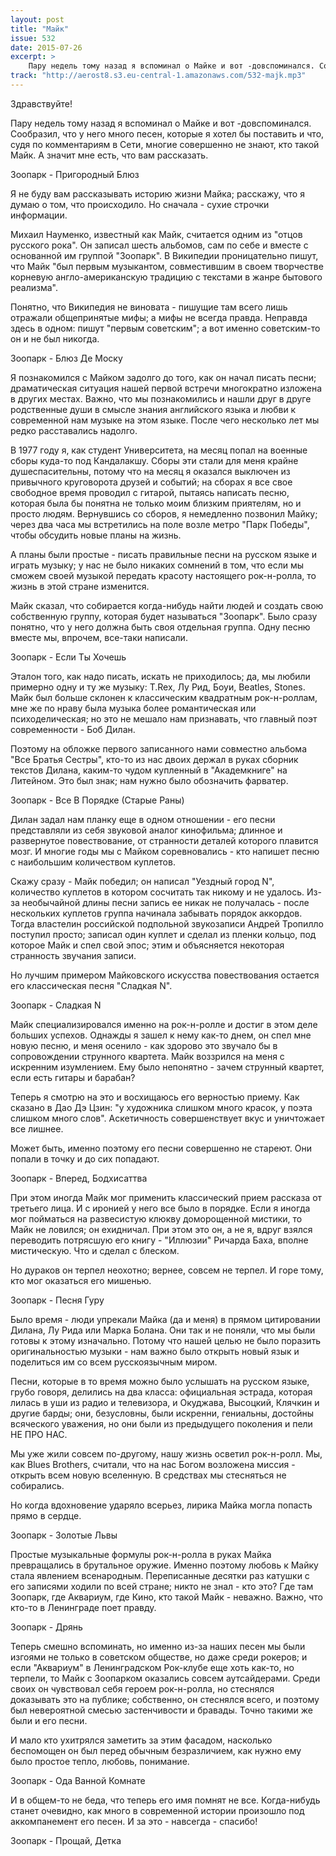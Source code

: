 ```yaml
---
layout: post
title: "Майк"
issue: 532
date: 2015-07-26
excerpt: >
    Пару недель тому назад я вспоминал о Майке и вот -довспоминался. Сообразил, что у него много песен, которые я хотел бы поставить и что, судя по комментариям в Сети, многие совершенно не знают, кто такой Майк. А значит мне есть, что вам рассказать.
track: "http://aerost8.s3.eu-central-1.amazonaws.com/532-majk.mp3"
---
```


Здравствуйте!

Пару недель тому назад я вспоминал о Майке и вот -довспоминался. Сообразил, что у него много песен, которые я хотел бы поставить и что, судя по комментариям в Сети, многие совершенно не знают, кто такой Майк. А значит мне есть, что вам рассказать.

Зоопарк - Пригородный Блюз

Я не буду вам рассказывать историю жизни Майка; расскажу, что я думаю о том, что происходило. Но сначала - сухие строчки информации.

Михаил Науменко, известный как Майк, считается одним из "отцов русского рока". Он записал шесть альбомов, сам по себе и вместе с основанной им группой "Зоопарк". В Википедии проницательно пишут, что Майк "был первым музыкантом, совместившим в своем творчестве корневую англо-американскую традицию с текстами в жанре бытового реализма".

Понятно, что Википедия не виновата - пишущие там всего лишь отражали общепринятые мифы; а мифы не всегда правда. Неправда здесь в одном: пишут "первым советским"; а вот именно советским-то он и не был никогда.

Зоопарк - Блюз Де Моску

Я познакомился с Майком задолго до того, как он начал писать песни; драматическая ситуация нашей первой встречи многократно изложена в других местах. Важно, что мы познакомились и нашли друг в друге родственные души в смысле знания английского языка и любви к современной нам музыке на этом языке. После чего несколько лет мы редко расставались надолго.

В 1977 году я, как студент Университета, на месяц попал на военные сборы куда-то под Кандалакшу. Сборы эти стали для меня крайне душеспасительны, потому что на месяц я оказался выключен из привычного круговорота друзей и событий; на сборах я все свое свободное время проводил с гитарой, пытаясь написать песню, которая была бы понятна не только моим близким приятелям, но и просто людям. Вернувшись со сборов, я немедленно позвонил Майку; через два часа мы встретились на поле возле метро "Парк Победы", чтобы обсудить новые планы на жизнь.

А планы были простые - писать правильные песни на русском языке и играть музыку; у нас не было никаких сомнений в том, что если мы сможем своей музыкой передать красоту настоящего рок-н-ролла, то жизнь в этой стране изменится.

Майк сказал, что собирается когда-нибудь найти людей и создать свою собственную группу, которая будет называться "Зоопарк". Было сразу понятно, что у него должна быть своя отдельная группа. Одну песню вместе мы, впрочем, все-таки написали.

Зоопарк - Если Ты Хочешь

Эталон того, как надо писать, искать не приходилось; да, мы любили примерно одну и ту же музыку: T.Rex, Лу Рид, Боуи, Beatles, Stones. Майк был больше склонен к классическим квадратным рок-н-роллам, мне же по нраву была музыка более романтическая или психоделическая; но это не мешало нам признавать, что главный поэт современности - Боб Дилан.

Поэтому на обложке первого записанного нами совместно альбома "Все Братья Сестры", кто-то из нас двоих держал в руках сборник текстов Дилана, каким-то чудом купленный в "Академкниге" на Литейном. Это был знак; нам нужно было обозначить фарватер.

Зоопарк - Все В Порядке (Старые Раны)

Дилан задал нам планку еще в одном отношении - его песни представляли из себя звуковой аналог кинофильма; длинное и развернутое повествование, от странности деталей которого плавится мозг. И многие годы мы с Майком соревновались - кто напишет песню с наибольшим количеством куплетов.

Скажу сразу - Майк победил; он написал "Уездный город N", количество куплетов в котором сосчитать так никому и не удалось. Из-за необычайной длины песни запись ее никак не получалась - после нескольких куплетов группа начинала забывать порядок аккордов. Тогда властелин российской подпольной звукозаписи Андрей Тропилло поступил просто; записал один куплет и сделал из пленки кольцо, под которое Майк и спел свой эпос; этим и объясняется некоторая странность звучания записи.

Но лучшим примером Майковского искусства повествования остается его классическая песня "Сладкая N".

Зоопарк - Сладкая N

Майк специализировался именно на рок-н-ролле и достиг в этом деле больших успехов. Однажды я зашел к нему как-то днем, он спел мне новую песню, и меня осенило - как здорово это звучало бы в сопровождении струнного квартета. Майк воззрился на меня с искренним изумлением. Ему было непонятно - зачем струнный квартет, если есть гитары и барабан?

Теперь я смотрю на это и восхищаюсь его верностью приему. Как сказано в Дао Дэ Цзин: "у художника слишком много красок, у поэта слишком много слов". Аскетичность совершенствует вкус и уничтожает все лишнее.

Может быть, именно поэтому его песни совершенно не стареют. Они попали в точку и до сих попадают.

Зоопарк - Вперед, Бодхисаттва

При этом иногда Майк мог применить классический прием рассказа от третьего лица. И с иронией у него все было в порядке. Если я иногда мог пойматься на развесистую клюкву доморощенной мистики, то Майк не ловился; он ехидничал. При этом это он, а не я, вдруг взялся переводить потрясшую его книгу - "Иллюзии" Ричарда Баха, вполне мистическую. Что и сделал с блеском.

Но дураков он терпел неохотно; вернее, совсем не терпел. И горе тому, кто мог оказаться его мишенью.

Зоопарк - Песня Гуру

Было время - люди упрекали Майка (да и меня) в прямом цитировании Дилана, Лу Рида или Марка Болана. Они так и не поняли, что мы были готовы к этому изначально. Потому что нашей целью не было поразить оригинальностью музыки - нам важно было открыть новый язык и поделиться им со всем русскоязычным миром.

Песни, которые в то время можно было услышать на русском языке, грубо говоря, делились на два класса: официальная эстрада, которая лилась в уши из радио и телевизора, и Окуджава, Высоцкий, Клячкин и другие барды; они, безусловны, были искренни, гениальны, достойны всяческого уважения, но они были из предыдущего поколения и пели НЕ ПРО НАС.

Мы уже жили совсем по-другому, нашу жизнь осветил рок-н-ролл. Мы, как Blues Brothers, считали, что на нас Богом возложена миссия - открыть всем новую вселенную. В средствах мы стесняться не собирались.

Но когда вдохновение ударяло всерьез, лирика Майка могла попасть прямо в сердце.

Зоопарк - Золотые Львы

Простые музыкальные формулы рок-н-ролла в руках Майка превращались в брутальное оружие. Именно поэтому любовь к Майку стала явлением всенародным. Переписанные десятки раз катушки с его записями ходили по всей стране; никто не знал - кто это? Где там Зоопарк, где Аквариум, где Кино, кто такой Майк - неважно. Важно, что кто-то в Ленинграде поет правду.

Зоопарк - Дрянь

Теперь смешно вспоминать, но именно из-за наших песен мы были изгоями не только в советском обществе, но даже среди рокеров; и если "Аквариум" в Ленинградском Рок-клубе еще хоть как-то, но терпели, то Майк с Зоопарком оказались совсем аутсайдерами. Среди своих он чувствовал себя героем рок-н-ролла, но стеснялся доказывать это на публике; собственно, он стеснялся всего, и поэтому был невероятной смесью застенчивости и бравады. Точно такими же были и его песни.

И мало кто ухитрялся заметить за этим фасадом, насколько беспомощен он был перед обычным безразличием, как нужно ему было простое тепло, любовь, понимание.

Зоопарк - Ода Ванной Комнате

И в общем-то не беда, что теперь его имя помнят не все. Когда-нибудь станет очевидно, как много в современной истории произошло под аккомпанемент его песен. И за это - навсегда - спасибо!

Зоопарк - Прощай, Детка
